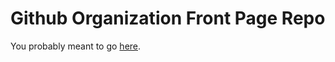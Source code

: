 # Github Organization Front Page Repo

You probably meant to go [here](https://github.com/angry-goose-initiative).
